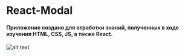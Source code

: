 # React-Modal

#### Приложение создано для отработки знаний, полученных в ходе изучения HTML, CSS, JS, а также React.

![alt text](./public/React_Modal.gif)